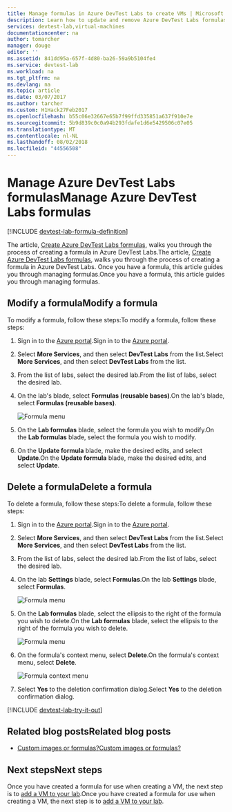 ```yaml
---
title: Manage formulas in Azure DevTest Labs to create VMs | Microsoft Docs
description: Learn how to update and remove Azure DevTest Labs formulas
services: devtest-lab,virtual-machines
documentationcenter: na
author: tomarcher
manager: douge
editor: ''
ms.assetid: 841dd95a-657f-4d80-ba26-59a9b5104fe4
ms.service: devtest-lab
ms.workload: na
ms.tgt_pltfrm: na
ms.devlang: na
ms.topic: article
ms.date: 03/07/2017
ms.author: tarcher
ms.custom: H1Hack27Feb2017
ms.openlocfilehash: b55c06e32667e65b7f99ffd335851a637f910e7e
ms.sourcegitcommit: 5b9d839c0c0a94b293fdafe1d6e5429506c07e05
ms.translationtype: MT
ms.contentlocale: nl-NL
ms.lasthandoff: 08/02/2018
ms.locfileid: "44556508"
---
```

# <a name="manage-azure-devtest-labs-formulas"></a><span data-ttu-id="f082d-103">Manage Azure DevTest Labs formulas</span><span class="sxs-lookup"><span data-stu-id="f082d-103">Manage Azure DevTest Labs formulas</span></span>

[!INCLUDE [devtest-lab-formula-definition](../../includes/devtest-lab-formula-definition.md)]

<span data-ttu-id="f082d-104">The article, [Create Azure DevTest Labs formulas](devtest-lab-create-formulas.md#create-a-formula), walks you through the process of creating a formula in Azure DevTest Labs.</span><span class="sxs-lookup"><span data-stu-id="f082d-104">The article, [Create Azure DevTest Labs formulas](devtest-lab-create-formulas.md#create-a-formula), walks you through the process of creating a formula in Azure DevTest Labs.</span></span> <span data-ttu-id="f082d-105">Once you have a formula, this article guides you through managing formulas.</span><span class="sxs-lookup"><span data-stu-id="f082d-105">Once you have a formula, this article guides you through managing formulas.</span></span>

## <a name="modify-a-formula"></a><span data-ttu-id="f082d-106">Modify a formula</span><span class="sxs-lookup"><span data-stu-id="f082d-106">Modify a formula</span></span>
<span data-ttu-id="f082d-107">To modify a formula, follow these steps:</span><span class="sxs-lookup"><span data-stu-id="f082d-107">To modify a formula, follow these steps:</span></span>

1. <span data-ttu-id="f082d-108">Sign in to the [Azure portal](http://go.microsoft.com/fwlink/p/?LinkID=525040).</span><span class="sxs-lookup"><span data-stu-id="f082d-108">Sign in to the [Azure portal](http://go.microsoft.com/fwlink/p/?LinkID=525040).</span></span>
2. <span data-ttu-id="f082d-109">Select **More Services**, and then select **DevTest Labs** from the list.</span><span class="sxs-lookup"><span data-stu-id="f082d-109">Select **More Services**, and then select **DevTest Labs** from the list.</span></span>
3. <span data-ttu-id="f082d-110">From the list of labs, select the desired lab.</span><span class="sxs-lookup"><span data-stu-id="f082d-110">From the list of labs, select the desired lab.</span></span>  
4. <span data-ttu-id="f082d-111">On the lab's blade, select **Formulas (reusable bases)**.</span><span class="sxs-lookup"><span data-stu-id="f082d-111">On the lab's blade, select **Formulas (reusable bases)**.</span></span>
   
    ![Formula menu](https://docstestmedia1.blob.core.windows.net/azure-media/articles/devtest-lab/media/devtest-lab-manage-formulas/lab-settings-formulas.png)
5. <span data-ttu-id="f082d-113">On the **Lab formulas** blade, select the formula you wish to modify.</span><span class="sxs-lookup"><span data-stu-id="f082d-113">On the **Lab formulas** blade, select the formula you wish to modify.</span></span>
6. <span data-ttu-id="f082d-114">On the **Update formula** blade, make the desired edits, and select **Update**.</span><span class="sxs-lookup"><span data-stu-id="f082d-114">On the **Update formula** blade, make the desired edits, and select **Update**.</span></span>

## <a name="delete-a-formula"></a><span data-ttu-id="f082d-115">Delete a formula</span><span class="sxs-lookup"><span data-stu-id="f082d-115">Delete a formula</span></span>
<span data-ttu-id="f082d-116">To delete a formula, follow these steps:</span><span class="sxs-lookup"><span data-stu-id="f082d-116">To delete a formula, follow these steps:</span></span>

1. <span data-ttu-id="f082d-117">Sign in to the [Azure portal](http://go.microsoft.com/fwlink/p/?LinkID=525040).</span><span class="sxs-lookup"><span data-stu-id="f082d-117">Sign in to the [Azure portal](http://go.microsoft.com/fwlink/p/?LinkID=525040).</span></span>
2. <span data-ttu-id="f082d-118">Select **More Services**, and then select **DevTest Labs** from the list.</span><span class="sxs-lookup"><span data-stu-id="f082d-118">Select **More Services**, and then select **DevTest Labs** from the list.</span></span>
3. <span data-ttu-id="f082d-119">From the list of labs, select the desired lab.</span><span class="sxs-lookup"><span data-stu-id="f082d-119">From the list of labs, select the desired lab.</span></span>  
4. <span data-ttu-id="f082d-120">On the lab **Settings** blade, select **Formulas**.</span><span class="sxs-lookup"><span data-stu-id="f082d-120">On the lab **Settings** blade, select **Formulas**.</span></span>
   
    ![Formula menu](https://docstestmedia1.blob.core.windows.net/azure-media/articles/devtest-lab/media/devtest-lab-manage-formulas/lab-settings-formulas.png)
5. <span data-ttu-id="f082d-122">On the **Lab formulas** blade, select the ellipsis to the right of the formula you wish to delete.</span><span class="sxs-lookup"><span data-stu-id="f082d-122">On the **Lab formulas** blade, select the ellipsis to the right of the formula you wish to delete.</span></span>
   
    ![Formula menu](https://docstestmedia1.blob.core.windows.net/azure-media/articles/devtest-lab/media/devtest-lab-manage-formulas/lab-formulas-blade.png)
6. <span data-ttu-id="f082d-124">On the formula's context menu, select **Delete**.</span><span class="sxs-lookup"><span data-stu-id="f082d-124">On the formula's context menu, select **Delete**.</span></span>
   
    ![Formula context menu](https://docstestmedia1.blob.core.windows.net/azure-media/articles/devtest-lab/media/devtest-lab-manage-formulas/formula-delete-context-menu.png)
7. <span data-ttu-id="f082d-126">Select **Yes** to the deletion confirmation dialog.</span><span class="sxs-lookup"><span data-stu-id="f082d-126">Select **Yes** to the deletion confirmation dialog.</span></span>

[!INCLUDE [devtest-lab-try-it-out](../../includes/devtest-lab-try-it-out.md)]

## <a name="related-blog-posts"></a><span data-ttu-id="f082d-127">Related blog posts</span><span class="sxs-lookup"><span data-stu-id="f082d-127">Related blog posts</span></span>
* [<span data-ttu-id="f082d-128">Custom images or formulas?</span><span class="sxs-lookup"><span data-stu-id="f082d-128">Custom images or formulas?</span></span>](https://blogs.msdn.microsoft.com/devtestlab/2016/04/06/custom-images-or-formulas/)

## <a name="next-steps"></a><span data-ttu-id="f082d-129">Next steps</span><span class="sxs-lookup"><span data-stu-id="f082d-129">Next steps</span></span>
<span data-ttu-id="f082d-130">Once you have created a formula for use when creating a VM, the next step is to [add a VM to your lab](devtest-lab-add-vm-with-artifacts.md).</span><span class="sxs-lookup"><span data-stu-id="f082d-130">Once you have created a formula for use when creating a VM, the next step is to [add a VM to your lab](devtest-lab-add-vm-with-artifacts.md).</span></span>





